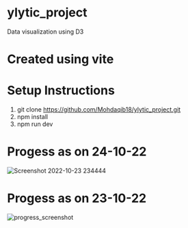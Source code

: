 
# ylytic_project
Data visualization using D3

# Created using vite


# Setup Instructions
1. git clone https://github.com/Mohdaqib18/ylytic_project.git
2. npm install
3. npm run dev

# Progess as on 24-10-22
![Screenshot 2022-10-23 234444](https://user-images.githubusercontent.com/37264147/197413495-d7972882-d926-41b7-b980-8f0d44b9bd0d.jpg)


# Progess as on 23-10-22
![progress_screenshot](https://user-images.githubusercontent.com/37264147/197394726-f3fd4ad0-6645-4106-9709-2d3dfde03ca0.jpg)


